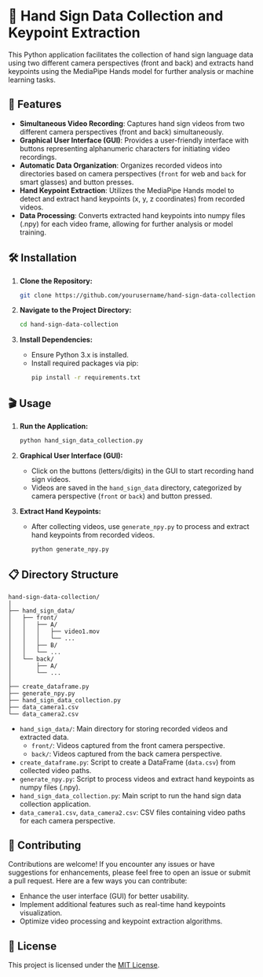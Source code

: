 

# 🤝 Hand Sign Data Collection and Keypoint Extraction

This Python application facilitates the collection of hand sign language data using two different camera perspectives (front and back) and extracts hand keypoints using the MediaPipe Hands model for further analysis or machine learning tasks.

## 🚀 Features

- **Simultaneous Video Recording**: Captures hand sign videos from two different camera perspectives (front and back) simultaneously.
- **Graphical User Interface (GUI)**: Provides a user-friendly interface with buttons representing alphanumeric characters for initiating video recordings.
- **Automatic Data Organization**: Organizes recorded videos into directories based on camera perspectives (`front` for web and `back` for smart glasses) and button presses.
- **Hand Keypoint Extraction**: Utilizes the MediaPipe Hands model to detect and extract hand keypoints (x, y, z coordinates) from recorded videos.
- **Data Processing**: Converts extracted hand keypoints into numpy files (.npy) for each video frame, allowing for further analysis or model training.

## 🛠️ Installation

1. **Clone the Repository:**
   ```bash
   git clone https://github.com/yourusername/hand-sign-data-collection.git
   ```

2. **Navigate to the Project Directory:**
   ```bash
   cd hand-sign-data-collection
   ```

3. **Install Dependencies:**
   - Ensure Python 3.x is installed.
   - Install required packages via pip:
     ```bash
     pip install -r requirements.txt
     ```

## 🎬 Usage

1. **Run the Application:**
   ```bash
   python hand_sign_data_collection.py
   ```

2. **Graphical User Interface (GUI):**
   - Click on the buttons (letters/digits) in the GUI to start recording hand sign videos.
   - Videos are saved in the `hand_sign_data` directory, categorized by camera perspective (`front` or `back`) and button pressed.

3. **Extract Hand Keypoints:**
   - After collecting videos, use `generate_npy.py` to process and extract hand keypoints from recorded videos.
     ```bash
     python generate_npy.py
     ```

## 📋 Directory Structure

```
hand-sign-data-collection/
│
├── hand_sign_data/
│   ├── front/
│   │   ├── A/
│   │   │   ├── video1.mov
│   │   │   └── ...
│   │   ├── B/
│   │   └── ...
│   └── back/
│       ├── A/
│       └── ...
│
├── create_dataframe.py
├── generate_npy.py
├── hand_sign_data_collection.py
├── data_camera1.csv
└── data_camera2.csv
```

- `hand_sign_data/`: Main directory for storing recorded videos and extracted data.
  - `front/`: Videos captured from the front camera perspective.
  - `back/`: Videos captured from the back camera perspective.
- `create_dataframe.py`: Script to create a DataFrame (`data.csv`) from collected video paths.
- `generate_npy.py`: Script to process videos and extract hand keypoints as numpy files (.npy).
- `hand_sign_data_collection.py`: Main script to run the hand sign data collection application.
- `data_camera1.csv`, `data_camera2.csv`: CSV files containing video paths for each camera perspective.

## 🤝 Contributing

Contributions are welcome! If you encounter any issues or have suggestions for enhancements, please feel free to open an issue or submit a pull request. Here are a few ways you can contribute:
- Enhance the user interface (GUI) for better usability.
- Implement additional features such as real-time hand keypoints visualization.
- Optimize video processing and keypoint extraction algorithms.

## 📄 License

This project is licensed under the [MIT License](https://choosealicense.com/licenses/mit/).
